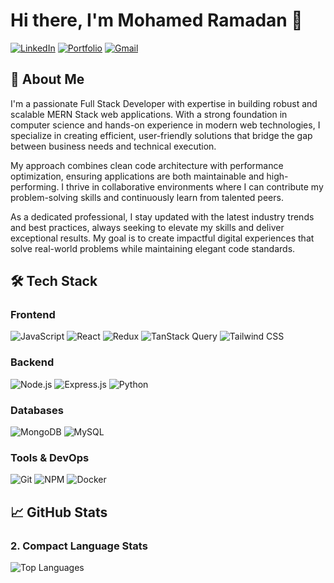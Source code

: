 # Hi there, I'm Mohamed Ramadan 👋

[![LinkedIn](https://img.shields.io/badge/LinkedIn-0077B5?style=for-the-badge&logo=linkedin&logoColor=white)](https://www.linkedin.com/in/mohamed-ramadan-25a560217/)
[![Portfolio](https://img.shields.io/badge/Portfolio-%23000000.svg?style=for-the-badge&logo=firefox&logoColor=#FF7139)](https://mrportfolio-green.vercel.app/)
[![Gmail](https://img.shields.io/badge/Gmail-D14836?style=for-the-badge&logo=gmail&logoColor=white)](mailto:muhamedramadan2002@gmail.com)

## 🚀 About Me

I'm a passionate Full Stack Developer with expertise in building robust and scalable MERN Stack web applications. With a strong foundation in computer science and hands-on experience in modern web technologies, I specialize in creating efficient, user-friendly solutions that bridge the gap between business needs and technical execution.

My approach combines clean code architecture with performance optimization, ensuring applications are both maintainable and high-performing. I thrive in collaborative environments where I can contribute my problem-solving skills and continuously learn from talented peers.

As a dedicated professional, I stay updated with the latest industry trends and best practices, always seeking to elevate my skills and deliver exceptional results. My goal is to create impactful digital experiences that solve real-world problems while maintaining elegant code standards.

## 🛠️ Tech Stack

### Frontend
![JavaScript](https://img.shields.io/badge/JavaScript-F7DF1E?style=for-the-badge&logo=javascript&logoColor=black)
![React](https://img.shields.io/badge/React-20232A?style=for-the-badge&logo=react&logoColor=61DAFB)
![Redux](https://img.shields.io/badge/Redux-593D88?style=for-the-badge&logo=redux&logoColor=white)
![TanStack Query](https://img.shields.io/badge/-TanStack_Query-FF4154?style=for-the-badge&logo=reactquery&logoColor=white)
![Tailwind CSS](https://img.shields.io/badge/Tailwind_CSS-38B2AC?style=for-the-badge&logo=tailwind-css&logoColor=white)

### Backend
![Node.js](https://img.shields.io/badge/Node.js-339933?style=for-the-badge&logo=nodedotjs&logoColor=white)
![Express.js](https://img.shields.io/badge/Express.js-000000?style=for-the-badge&logo=express&logoColor=white)
![Python](https://img.shields.io/badge/Python-3776AB?style=for-the-badge&logo=python&logoColor=white)

### Databases
![MongoDB](https://img.shields.io/badge/MongoDB-4EA94B?style=for-the-badge&logo=mongodb&logoColor=white)
![MySQL](https://img.shields.io/badge/MySQL-005C84?style=for-the-badge&logo=mysql&logoColor=white)

### Tools & DevOps
![Git](https://img.shields.io/badge/Git-F05032?style=for-the-badge&logo=git&logoColor=white)
![NPM](https://img.shields.io/badge/npm-CB3837?style=for-the-badge&logo=npm&logoColor=white)
![Docker](https://img.shields.io/badge/Docker-2CA5E0?style=for-the-badge&logo=docker&logoColor=white)

## 📈 GitHub Stats

### 2. Compact Language Stats
![Top Languages](https://github-readme-stats.vercel.app/api/top-langs/?username=MohamedRamadan200224&layout=compact&theme=radical&hide_border=true&exclude_repo=searching-files-by-python.github.io)

